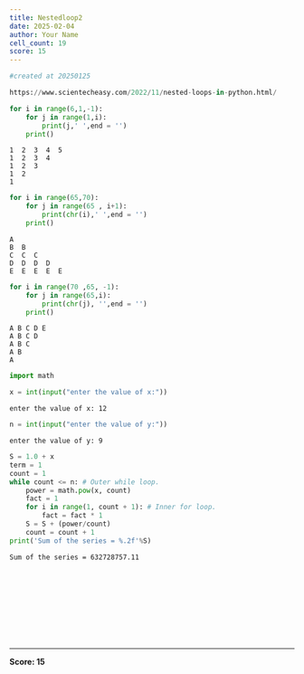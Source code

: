 ```yaml
---
title: Nestedloop2
date: 2025-02-04
author: Your Name
cell_count: 19
score: 15
---
```


```python
#created at 20250125
```


```python
https://www.scientecheasy.com/2022/11/nested-loops-in-python.html/
```


```python
for i in range(6,1,-1):
    for j in range(1,i):
        print(j,' ',end = '')
    print()
```

    1  2  3  4  5  
    1  2  3  4  
    1  2  3  
    1  2  
    1  



```python
for i in range(65,70):
    for j in range(65 , i+1):
        print(chr(i),' ',end = '')
    print()
```

    A  
    B  B  
    C  C  C  
    D  D  D  D  
    E  E  E  E  E  



```python
for i in range(70 ,65, -1):
    for j in range(65,i):
        print(chr(j), '',end = '')
    print()
```

    A B C D E 
    A B C D 
    A B C 
    A B 
    A 



```python
import math
```


```python
x = int(input("enter the value of x:"))
```

    enter the value of x: 12



```python
n = int(input("enter the value of y:"))
```

    enter the value of y: 9



```python
S = 1.0 + x
term = 1
count = 1
while count <= n: # Outer while loop.
    power = math.pow(x, count)
    fact = 1
    for i in range(1, count + 1): # Inner for loop.
        fact = fact * 1
    S = S + (power/count)
    count = count + 1
print('Sum of the series = %.2f'%S)
```

    Sum of the series = 632728757.11



```python

```


```python

```


```python

```


```python

```


```python

```


```python

```


```python

```


```python

```


```python

```


```python

```


---
**Score: 15**